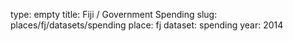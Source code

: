 type: empty
title: Fiji / Government Spending
slug: places/fj/datasets/spending
place: fj
dataset: spending
year: 2014
